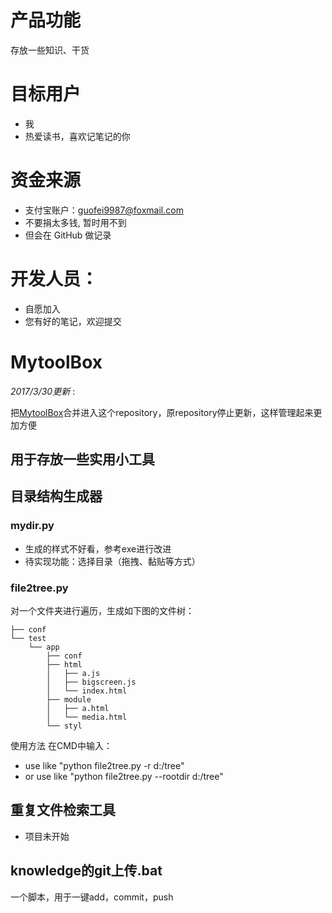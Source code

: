 # 产品功能
存放一些知识、干货


# 目标用户
- 我
- 热爱读书，喜欢记笔记的你

# 资金来源
- 支付宝账户：guofei9987@foxmail.com
- 不要捐太多钱, 暂时用不到
- 但会在 GitHub 做记录

# 开发人员：
- 自愿加入
- 您有好的笔记，欢迎提交



# MytoolBox
*2017/3/30更新* :

把[MytoolBox](https://github.com/guofei9987/MyToolBox)合并进入这个repository，原repository停止更新，这样管理起来更加方便

## 用于存放一些实用小工具

##  目录结构生成器
### mydir.py
- 生成的样式不好看，参考exe进行改进
- 待实现功能：选择目录（拖拽、黏贴等方式）
### file2tree.py
对一个文件夹进行遍历，生成如下图的文件树：

    ├── conf
    └── test
        └── app
            ├── conf
            ├── html
            │   ├── a.js
            │   ├── bigscreen.js
            │   └── index.html
            ├── module
            │   ├── a.html
            │   └── media.html
            └── styl


使用方法
在CMD中输入：
- use like "python file2tree.py -r d:/tree"
- or use like "python file2tree.py --rootdir d:/tree"




## 重复文件检索工具
- 项目未开始

## knowledge的git上传.bat
一个脚本，用于一键add，commit，push
